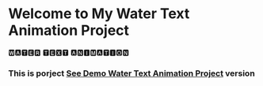 # Welcome to My Water Text Animation Project

🆆🅰🆃🅴🆁 🆃🅴🆇🆃 🅰🅽🅸🅼🅰🆃🅸🅾🅽

<h3> This is porject <a href="https://water-text-animation-beknur.netlify.app/">See Demo Water Text Animation Project</a> version </h3>
